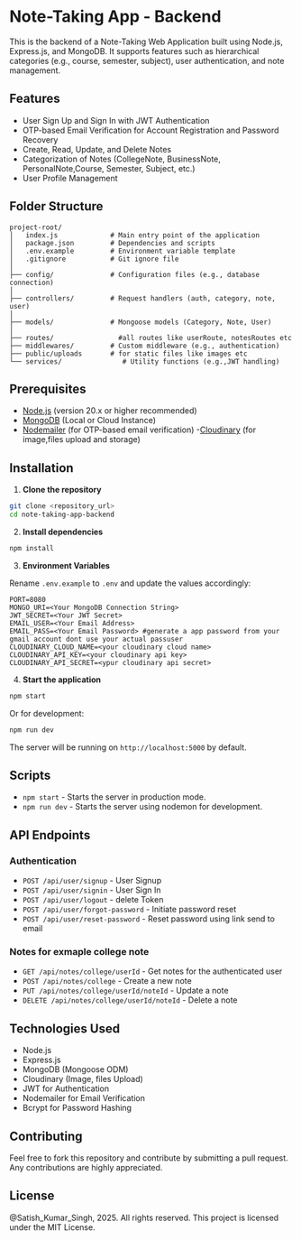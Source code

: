 
# Note-Taking App - Backend

This is the backend of a Note-Taking Web Application built using Node.js, Express.js, and MongoDB. It supports features such as hierarchical categories (e.g., course, semester, subject), user authentication, and note management.

## Features

- User Sign Up and Sign In with JWT Authentication
- OTP-based Email Verification for Account Registration and Password Recovery
- Create, Read, Update, and Delete Notes
- Categorization of Notes (CollegeNote, BusinessNote, PersonalNote,Course, Semester, Subject, etc.)
- User Profile Management

## Folder Structure

```
project-root/
│   index.js             # Main entry point of the application
│   package.json         # Dependencies and scripts
│   .env.example         # Environment variable template
│   .gitignore           # Git ignore file
│
├── config/              # Configuration files (e.g., database connection)
│
├── controllers/         # Request handlers (auth, category, note, user)
│
├── models/              # Mongoose models (Category, Note, User)
│
├── routes/                #all routes like userRoute, notesRoutes etc 
├── middlewares/         # Custom middleware (e.g., authentication)
├── public/uploads       # for static files like images etc     
└── services/               # Utility functions (e.g.,JWT handling)
```

## Prerequisites

- [Node.js](https://nodejs.org/) (version 20.x or higher recommended)
- [MongoDB](https://www.mongodb.com/) (Local or Cloud Instance)
- [Nodemailer](https://nodemailer.com/about/) (for OTP-based email verification) -[Cloudinary](https://cloudinary.com/) (for image,files upload and storage)


## Installation

1. **Clone the repository**

```bash
git clone <repository_url>
cd note-taking-app-backend
```

2. **Install dependencies**

```bash
npm install
```

3. **Environment Variables**

Rename `.env.example` to `.env` and update the values accordingly:

```
PORT=8080
MONGO_URI=<Your MongoDB Connection String>
JWT_SECRET=<Your JWT Secret>
EMAIL_USER=<Your Email Address>
EMAIL_PASS=<Your Email Password> #generate a app password from your gmail account dont use your actual passuser
CLOUDINARY_CLOUD_NAME=<your cloudinary cloud name>
CLOUDINARY_API_KEY=<your cloudinary api key>
CLOUDINARY_API_SECRET=<ypur cloudinary api secret>
```

4. **Start the application**

```bash
npm start
```

Or for development:

```bash
npm run dev
```

The server will be running on `http://localhost:5000` by default.

## Scripts

- `npm start` - Starts the server in production mode.
- `npm run dev` - Starts the server using nodemon for development.

## API Endpoints

### Authentication
- `POST /api/user/signup` - User Signup 
- `POST /api/user/signin` - User Sign In
- `POST /api/user/logout` - delete Token
- `POST /api/user/forgot-password` - Initiate password reset
- `POST /api/user/reset-password` - Reset password using link send to email 

### Notes for exmaple college note
- `GET /api/notes/college/userId` - Get  notes for the authenticated user
- `POST /api/notes/college` - Create a new note
- `PUT /api/notes/college/userId/noteId` - Update a note
- `DELETE /api/notes/college/userId/noteId` - Delete a note

## Technologies Used

- Node.js
- Express.js
- MongoDB (Mongoose ODM)
- Cloudinary (Image, files Upload)
- JWT for Authentication
- Nodemailer for Email Verification
- Bcrypt for Password Hashing

## Contributing

Feel free to fork this repository and contribute by submitting a pull request. Any contributions are highly appreciated.

## License
@Satish_Kumar_Singh, 2025. All rights reserved.
This project is licensed under the MIT License.
